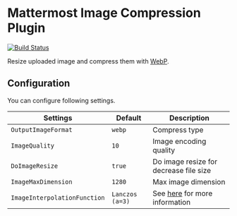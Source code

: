 # Mattermost Image Compression Plugin

[![Build Status](https://github.com/mkaraki/mattermost-image-compression-plugin/actions/workflows/build.yml/badge.svg)](https://github.com/mkaraki/mattermost-image-compression-plugin/actions/workflows/build.yml)

Resize uploaded image and compress them with [WebP](https://developers.google.com/speed/webp).

## Configuration

You can configure following settings.

|Settings|Default|Description|
|---|---|---|
|`OutputImageFormat`|`webp`|Compress type|
|`ImageQuality`|`10`|Image encoding quality|
|`DoImageResize`|`true`|Do image resize for decrease file size|
|`ImageMaxDimension`|`1280`|Max image dimension|
|`ImageInterpolationFunction`|`Lanczos (a=3)`|See [here](https://github.com/OneOfOne/resize/blob/master/README.md#usage) for more information|
